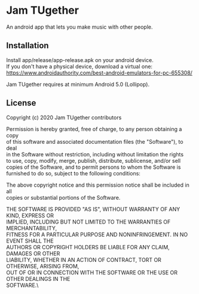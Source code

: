 # Jam TUgether
An android app that lets you make music with other people.

## Installation
Install app/release/app-release.apk on your android device.\
If you don't have a physical device, download a virtual one: https://www.androidauthority.com/best-android-emulators-for-pc-655308/

Jam TUgether requires at minimum Android 5.0 (Lollipop).

## License
Copyright (c) 2020 Jam TUgether contributors

Permission is hereby granted, free of charge, to any person obtaining a copy\
of this software and associated documentation files (the "Software"), to deal\
in the Software without restriction, including without limitation the rights\
to use, copy, modify, merge, publish, distribute, sublicense, and/or sell\
copies of the Software, and to permit persons to whom the Software is\
furnished to do so, subject to the following conditions:

The above copyright notice and this permission notice shall be included in all\
copies or substantial portions of the Software.

THE SOFTWARE IS PROVIDED "AS IS", WITHOUT WARRANTY OF ANY KIND, EXPRESS OR\
IMPLIED, INCLUDING BUT NOT LIMITED TO THE WARRANTIES OF MERCHANTABILITY,\
FITNESS FOR A PARTICULAR PURPOSE AND NONINFRINGEMENT. IN NO EVENT SHALL THE\
AUTHORS OR COPYRIGHT HOLDERS BE LIABLE FOR ANY CLAIM, DAMAGES OR OTHER\
LIABILITY, WHETHER IN AN ACTION OF CONTRACT, TORT OR OTHERWISE, ARISING FROM,\
OUT OF OR IN CONNECTION WITH THE SOFTWARE OR THE USE OR OTHER DEALINGS IN THE\
SOFTWARE.\





